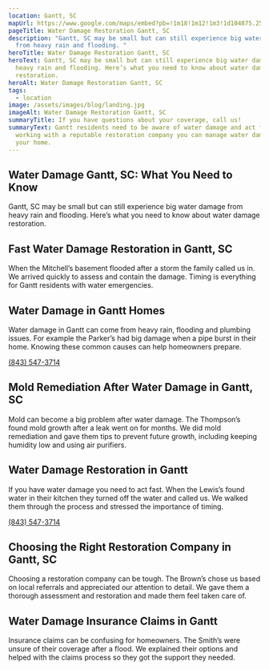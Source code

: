 ```yaml
---
location: Gantt, SC
mapUrl: https://www.google.com/maps/embed?pb=!1m18!1m12!1m3!1d104875.25717913116!2d-82.48680099697025!3d34.771918254849275!2m3!1f0!2f0!3f0!3m2!1i1024!2i768!4f13.1!3m3!1m2!1s0x88583ab693631497%3A0x89f740b11c510ba1!2sGantt%2C%20SC%2C%20USA!5e0!3m2!1sen!2sph!4v1728669674848!5m2!1sen!2sph
pageTitle: Water Damage Restoration Gantt, SC
description: "Gantt, SC may be small but can still experience big water damage
  from heavy rain and flooding. "
heroTitle: Water Damage Restoration Gantt, SC
heroText: Gantt, SC may be small but can still experience big water damage from
  heavy rain and flooding. Here’s what you need to know about water damage
  restoration.
heroAlt: Water Damage Restoration Gantt, SC
tags:
  - location
image: /assets/images/blog/landing.jpg
imageAlt: Water Damage Restoration Gantt, SC
summaryTitle: If you have questions about your coverage, call us!
summaryText: Gantt residents need to be aware of water damage and act fast. By
  working with a reputable restoration company you can manage water damage and
  your home.
---
```

## Water Damage Gantt, SC: What You Need to Know

Gantt, SC may be small but can still experience big water damage from heavy rain and flooding. Here’s what you need to know about water damage restoration.



## Fast Water Damage Restoration in Gantt, SC

When the Mitchell’s basement flooded after a storm the family called us in. We arrived quickly to assess and contain the damage. Timing is everything for Gantt residents with water emergencies.



## Water Damage in Gantt Homes

Water damage in Gantt can come from heavy rain, flooding and plumbing issues. For example the Parker’s had big damage when a pipe burst in their home. Knowing these common causes can help homeowners prepare. 

[(843) 547-3714](tel:8435473714)

## Mold Remediation After Water Damage in Gantt, SC

Mold can become a big problem after water damage. The Thompson’s found mold growth after a leak went on for months. We did mold remediation and gave them tips to prevent future growth, including keeping humidity low and using air purifiers.



## Water Damage Restoration in Gantt

If you have water damage you need to act fast. When the Lewis’s found water in their kitchen they turned off the water and called us. We walked them through the process and stressed the importance of timing. 

[(843) 547-3714](tel:8435473714)

## Choosing the Right Restoration Company in Gantt, SC

Choosing a restoration company can be tough. The Brown’s chose us based on local referrals and appreciated our attention to detail. We gave them a thorough assessment and restoration and made them feel taken care of.



## Water Damage Insurance Claims in Gantt

Insurance claims can be confusing for homeowners. The Smith’s were unsure of their coverage after a flood. We explained their options and helped with the claims process so they got the support they needed.
